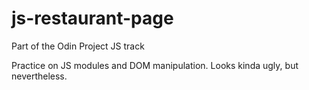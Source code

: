 # js-restaurant-page

Part of the Odin Project JS track

Practice on JS modules and DOM manipulation. Looks kinda ugly, but nevertheless.
